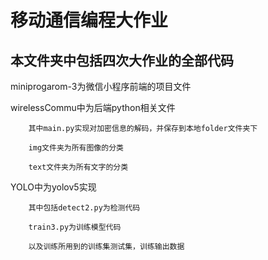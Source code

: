 # 移动通信编程大作业
本文件夹中包括四次大作业的全部代码
----------------------------------------

miniprogarom-3为微信小程序前端的项目文件

wirelessCommu中为后端python相关文件

        其中main.py实现对加密信息的解码，并保存到本地folder文件夹下
        
        img文件夹为所有图像的分类
        
        text文件夹为所有文字的分类
        
YOLO中为yolov5实现

        其中包括detect2.py为检测代码
        
        train3.py为训练模型代码
        
        以及训练所用到的训练集测试集，训练输出数据
